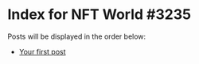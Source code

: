 # Index for NFT World #3235
Posts will be displayed in the order below:

- [Your first post](./001-first.md)

